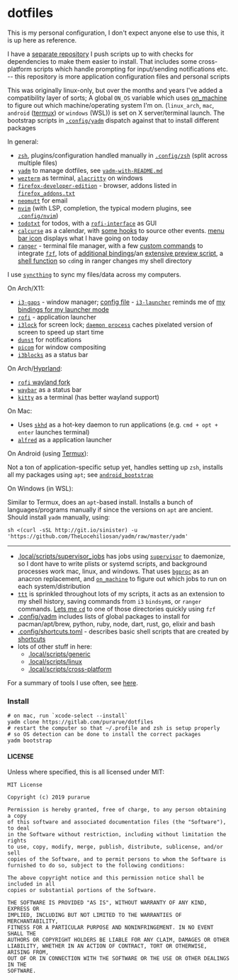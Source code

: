 # dotfiles

This is my personal configuration, I don't expect anyone else to use this, it is up here as reference.

I have a [separate repository](https://github.com/purarue/seanb-utils) I push scripts up to with checks for dependencies to make them easier to install. That includes some cross-platform scripts which handle prompting for input/sending notifications etc. -- this repository is more application configuration files and personal scripts

This was originally linux-only, but over the months and years I've added a compatibility layer of sorts; A global `ON_OS` variable which uses [on_machine](https://github.com/purarue/on_machine) to figure out which machine/operating system I'm on. (`linux_arch`, `mac`, `android` ([termux](https://termux.com/)) or `windows` (WSL)) is set on X server/terminal launch. The bootstrap scripts in [`.config/yadm`](.config/yadm) dispatch against that to install different packages

In general:

- [`zsh`](http://zsh.sourceforge.net/), plugins/configuration handled manually in [`.config/zsh`](.config/zsh) (split across multiple files)
- [`yadm`](https://yadm.io) to manage dotfiles, see [`yadm-with-README.md`](.config/yadm/yadm-with-README.md)
- [`wezterm`](https://wezfurlong.org/wezterm/index.html) as terminal, [`alacritty`](https://github.com/alacritty/alacritty) on windows
- [`firefox-developer-edition`](https://www.archlinux.org/packages/community/x86_64/firefox-developer-edition/) - browser, addons listed in [`firefox_addons.txt`](./.local/share/firefox_addons.txt)
- [`neomutt`](https://github.com/neomutt/neomutt) for email
- [`nvim`](https://neovim.io/) (with LSP, completion, the typical modern plugins, see [`.config/nvim`](.config/nvim))
- [`todotxt`](http://todotxt.org/) for todos, with a [`rofi-interface`](.local/scripts/generic/todo-prompt) as GUI
- [`calcurse`](https://github.com/lfos/calcurse) as a calendar, with [some hooks](https://github.com/purarue/calcurse-load) to source other events. [menu bar icon](.config/i3blocks/blocks/b-calendar) displays what I have going on today
- [`ranger`](https://github.com/ranger/ranger) - terminal file manager, with a few [custom commands](.config/ranger/commands.py) to integrate [`fzf`](https://github.com/junegunn/fzf), lots of [additional bindings](.config/ranger/rc.conf)/an [extensive preview script](.config/ranger/scope.sh), a [shell function](https://sean.fish/d/functions/ranger?dark) so `cd`ing in ranger changes my shell directory

I use [`syncthing`](https://github.com/syncthing/syncthing) to sync my files/data across my computers.

On Arch/X11:

- [`i3-gaps`](https://github.com/Airblader/i3) - window manager; [config file](.config/i3/config) - [`i3-launcher`](https://sean.fish/d/i3-launcher?dark) reminds me of [my bindings for my launcher mode](https://i.imgur.com/m6q3L37.png)
- [`rofi`](https://github.com/davatorium/rofi) - application launcher
- [`i3lock`](https://i3wm.org/i3lock/) for screen lock; [`daemon process`](.local/scripts/cross-platform/lock-screen) caches pixelated version of screen to speed up start time
- [`dunst`](https://dunst-project.org/) for notifications
- [`picom`](https://github.com/yshui/picom) for window compositing
- [`i3blocks`](https://github.com/vivien/i3blocks) as a status bar

On Arch/[Hyprland](https://github.com/hyprwm/Hyprland):

- [`rofi` wayland fork](https://github.com/lbonn/rofi#wayland-support)
- [`waybar`](https://github.com/Alexays/Waybar) as a status bar
- [`kitty`](https://sw.kovidgoyal.net/kitty/) as a terminal (has better wayland support)

On Mac:

- Uses [`skhd`](https://github.com/koekeishiya/skhd) as a hot-key daemon to run applications (e.g. `cmd + opt + enter` launches terminal)
- [`alfred`](https://www.alfredapp.com/) as a application launcher

On Android (using [Termux](https://termux.com/)):

Not a ton of application-specific setup yet, handles setting up `zsh`, installs all my packages using `apt`; see [`android_bootstrap`](./.config/yadm/android_bootstrap)

On Windows (in WSL):

Similar to Termux, does an `apt`-based install. Installs a bunch of languages/programs manually if since the versions on `apt` are ancient. Should install `yadm` manually, using:

`sh <(curl -sSL http://git.io/sinister) -u 'https://github.com/TheLocehiliosan/yadm/raw/master/yadm'`

---

- [.local/scripts/supervisor_jobs](.local/scripts/supervisor_jobs/) has jobs using [`supervisor`](https://github.com/Supervisor/supervisor) to daemonize, so I dont have to write plists or systemd scripts, and background processes work mac, linux, and windows. That uses [`bgproc`](https://github.com/purarue/bgproc) as an anacron replacement, and [`on_machine`](https://github.com/purarue/on_machine) to figure out which jobs to run on each system/distribution
- [`ttt`](https://github.com/purarue/ttt/) is sprinkled throughout lots of my scripts, it acts as an extension to my shell history, saving commands from `i3` `bindsym`s, or `ranger` commands. [Lets me `cd`](.config/zsh/cd.zsh) to one of those directories quickly using `fzf`
- [.config/yadm](.config/yadm) includes lists of global packages to install for pacman/apt/brew, python, ruby, node, dart, rust, go, elixir and bash
- [.config/shortcuts.toml](.config/shortcuts.toml) - describes basic shell scripts that are created by [shortcuts](https://github.com/purarue/shortcuts)
- lots of other stuff in here:
  - [.local/scripts/generic](.local/scripts/generic/)
  - [.local/scripts/linux](.local/scripts/linux/)
  - [.local/scripts/cross-platform](.local/scripts/cross-platform/)

For a summary of tools I use often, see [here](https://sean.fish/x/notes/tools/).

### Install

    # on mac, run `xcode-select --install`
    yadm clone https://gitlab.com/purarue/dotfiles
    # restart the computer so that ~/.profile and zsh is setup properly
    # so OS detection can be done to install the correct packages
    yadm bootstrap

#### LICENSE

Unless where specified, this is all licensed under MIT:

```
MIT License

Copyright (c) 2019 purarue

Permission is hereby granted, free of charge, to any person obtaining a copy
of this software and associated documentation files (the "Software"), to deal
in the Software without restriction, including without limitation the rights
to use, copy, modify, merge, publish, distribute, sublicense, and/or sell
copies of the Software, and to permit persons to whom the Software is
furnished to do so, subject to the following conditions:

The above copyright notice and this permission notice shall be included in all
copies or substantial portions of the Software.

THE SOFTWARE IS PROVIDED "AS IS", WITHOUT WARRANTY OF ANY KIND, EXPRESS OR
IMPLIED, INCLUDING BUT NOT LIMITED TO THE WARRANTIES OF MERCHANTABILITY,
FITNESS FOR A PARTICULAR PURPOSE AND NONINFRINGEMENT. IN NO EVENT SHALL THE
AUTHORS OR COPYRIGHT HOLDERS BE LIABLE FOR ANY CLAIM, DAMAGES OR OTHER
LIABILITY, WHETHER IN AN ACTION OF CONTRACT, TORT OR OTHERWISE, ARISING FROM,
OUT OF OR IN CONNECTION WITH THE SOFTWARE OR THE USE OR OTHER DEALINGS IN THE
SOFTWARE.
```
